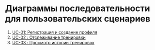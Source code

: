 # Диаграммы последовательности для пользовательских сценариев

1. [UC-01: Регистрация и создание профиля](Sequence/diag1.md)
2. [UC-02 : Отслеживание тренировки](Sequence/diag2.md)
3. [UC-03 : Просмотр истории тренировок](Sequence/diag3.md)

